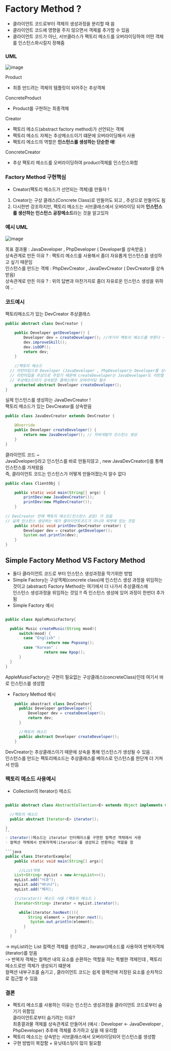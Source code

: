 # Factory Method ?

- 클라이언트 코드로부터 객체의 생성과정을 분리할 때 씀 
-  클라이언트 코드에 영향을 주지 않으면서 객체를 추가할 수 있음 
- 클라이언트 코드가 아닌, 서브클라스가 팩토리 메소드를 오버라이딩하여 어떤 객체를 인스턴스화시킬지 정해줌

### UML  <br>

![image](https://github.com/puddingForever/JavaDesignPattern/assets/126591306/6a1bb238-9209-45c6-8c0b-ffc3a42cf243)

Product 
- 최종 만드려는 객체의 템플릿이 되어주는 추상객체

 ConcreteProduct
- Product를 구현하는 최종객체 

Creator 
- 팩토리 메소드(abstract factory method)가 선언되는 객체
- 팩토리 메소드 자체는 추상메소드이기 떄문에 오버라이딩해서 사용  
- 팩토리 메소드의 역할은 **인스턴스를 생성하는 단순한 애**!  

ConcreteCreator
- 추상 팩토리 메소드를 오버라이딩하여 product객체를 인스턴스화함 

### Factory Method 구현핵심

- Creator(팩토리 메소드가 선언되는 객체)를 만들자 !  
1. Creator는 구상 클래스(Concrete Class)로 만들어도 되고 , 추상으로 만들어도 됨 
2. 다시한번 강조하지만, 팩토리 메소드는 서브클래스에서 오버라이딩 되어 **인스턴스를 생산하는 인스턴스 공장메소드**라는 것을 알고있자 

### 예시 UML  <br>
![image](https://github.com/puddingForever/JavaDesignPattern/assets/126591306/fc79d9ca-a220-4b7b-8fe2-ced2fcebbbe2)

목표 결과물 : JavaDeveloper , PhpDeveloper ( Developer를 상속받음 )  <br>
상속관계로 만든 이유 ? : 팩토리 메소드를 사용해서 좀더 자유롭게 인스턴스를 생성하고 싶기 때문임 <br>
인스턴스를 만드는 객체 : PhpDevCreator , JavaDevCreator ( DevCreator를 상속받음)<br>
상속관계로 만든 이유 ? : 위의 답변과 마찬가지로 좀더 자유로운 인스턴스 생성을 위하여 ..  <br>

### 코드예시 

팩토리메소드가 있는 DevCreator 추상클래스 <br>
```java
public abstract class DevCreator {

	public Developer getDeveloper() {
		Developer dev = createDeveloper(); //여기서 팩토리 메소드를 부른다 ~ 
		dev.improveSkill();
		dev.isOOP();		
		return dev;
	}
	
	//팩토리 메소드
  // 리턴타입으로 Developer (JavaDeveloper , PhpDeveloper는 Developer를 상속받음)
  // 리턴타입을 추상으로 주었기 때문에 createDeveloper는 JavaDeveloper도 리턴할 수 있고 PhpDeveloper도 리턴가능 ! 
  // 추상메소드이기 상속받은 클래스에서 오버라이딩 필수 
	protected abstract Developer createDeveloper();
}

```

실제 인스턴스를 생성하는 JavaDevCreator  ! <br>
팩토리 메소드가 있는 DevCreator를 상속받음 
```java
public class JavaDevCreator extends DevCreator {

	@Override
	public Developer createDeveloper() {
		return new JavaDeveloper(); // 자바개발자 인스턴스 생성 
	}
}

```

클라이언트 코드 ~ <br>
JavaDveloper()라고 인스턴스를 바로 만들지않고 , new JavaDevCreator()를 통해 인스턴스를 가져왔음  <br>
즉, 클라이언트 코드는 인스턴스가 어떻게 만들어졌는지 알수 없다 <br>

```java
public class ClientObj {

	public static void main(String[] args) {	
		printDev(new JavaDevCreator()); 
		printDev(new PhpDevCreator());
	}
	
// DevCreator 안에 팩토리 메소드(인스턴스 공장) 가 있음 
// 실제 인스턴스 생성하는 애가 클라이언트코드가 아니라 외부에 있는 것임 
	public static void printDev(DevCreator creator) { 
		Developer dev = creator.getDeveloper();
		System.out.println(dev);
	}
}
```


## Simple Factory Method VS Factory Method <br>
- 둘다 클라이언트 코드로 부터 인스턴스 생성과정을 막기위한 방법
- Simple Factory는 구상객체(concrete class)에 인스턴스 생성 과정을 위임하는 것이고 (abstract) Factory Method는 여기에서 더 나가서 추상클래스에 <br>
인스턴스 생성과정을 위임하는 것임 !! 즉 인스턴스 생성에 있어 과정이 한번더 추가됨 <br>
- Simple Factory 예시 
```java

public class AppleMusicFactory{

  public Music createMusic(String mood){
      switch(mood) {
        case "English" :
                  return new Popsong();
        case "Korean" :
                 return new Kpop();
      }
  }
}
```

AppleMusicFactory는 구현이 필요없는 구상클래스(concreteClass)인데 여기서 바로 인스턴스를 생성함  <br>

- Factory Method 예시
```java
    public abastract class DevCreator{
      public Developer getDeveloper(){
          Developer dev = createDeveloper();
          return dev;
      }

      //팩토리 메소드
      public abstract Developer createDeveloper();
    } 
```

DevCreator는 추상클래스이기 때문에 상속을 통해 인스턴스가 생성될 수 있음 .<br>
인스턴스를 만드는 팩토리메소드는 추상클래스를 베이스로 인스턴스를 한단계 더 거쳐서 만듬 <br>


### 팩토리 메소드 사용예시 

- Collection의 Iterator() 메소드
```java

public abstract class AbstractCollection<E> extends Object implements Collection<E>{

  //팩토리 메소드
  public abstract Iterator<E> iterator();

}
``
- iterator()메소드는 iterator 인터페이스를 구현한 컬랙션 객체에서 사용
- 컬랙션 객체에서 반복자객체(iterator)를 생성하고 반환하는 역할을 함

```java
public class IteratorExample{
    public static void main(String[] args){

      //List객체
    List<String> myList = new ArrayList<>();
    myList.add("사과");
    myList.add("바나나");
    myList.add("체리);

    //iterator() 메소드 사용 (팩토리 메소드 )
    Iterator<String> iterator = myList.iterator();

      while(iterator.hasNext()){
          String element = iterator.next();
           System.out.println(element);
        }
    }
  }

```

-> myList라는 List 컬랙션 객체를 생성하고 , iterator()메소드를 사용하여 반복자객체(iterator)를 얻음 <br>
-> 반복자 객체는 컬랙션 내의 요소를 순환하는 역할을 하는 특별한 객체인데 , 팩토리메소드로만 객체가 생성되기 떄문에 
<br>
컬랙션 내부구조를 숨기고 , 클라이언트 코드는 쉽게 컬랙션에 저장된 요소를 순차적으로 접근할 수 있음  <br>

### 결론 
- 팩토리 메소드를 사용하는 이유는 인스턴스 생성과정을 클라이언트 코드로부터 숨기기 위함임<br>
클라이언트로부터 숨기려는 이유? <br>
최종결과물 객체를 상속관계로 만들어서 (예시 : Developer <- JavaDeveloper , PhpDeveloper) 추후에 객체를 추가하고 싶을 때 유리함 <br>
- 팩토리 메소드는 상속받는 서브클래스에서 오버라이딩되어 인스턴스를 생성함
- 구현 방법이 복잡함 + 유닛테스팅이 많이 필요함


